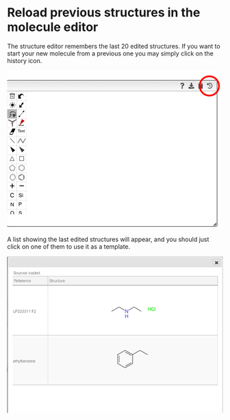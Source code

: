 # Reload previous structures in the molecule editor

The structure editor remembers the last 20 edited structures. If you want to start your new molecule from a previous one you may simply click on the history icon.

![](click.png)

A list showing the last edited structures will appear, and you should just click on one of them to use it as a template.

![](list.png)
